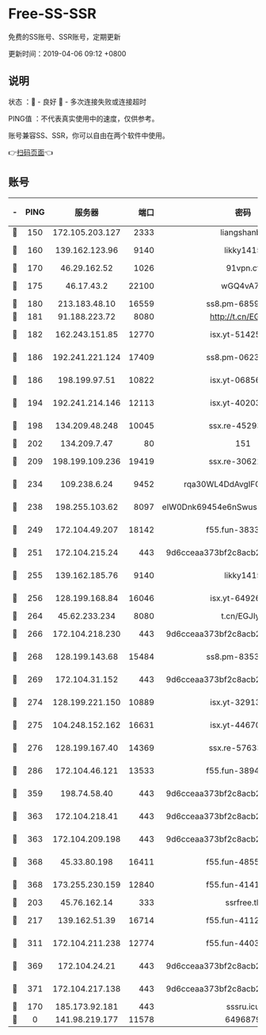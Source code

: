 # Free-SS-SSR

免费的SS账号、SSR账号，定期更新

更新时间：2019-04-06 09:12 +0800

## 说明

状态     ：🙂 - 良好 🙁 - 多次连接失败或连接超时

PING值   ：不代表真实使用中的速度，仅供参考。

账号兼容SS、SSR，你可以自由在两个软件中使用。

👉[扫码页面](https://liesauer.github.io/Free-SS-SSR/)👈

## 账号

|-|PING|服务器|端口|密码|加密方式|区域|
|:----:|:----:|:-----:|-----:|:----:|:----:|:----:|
|🙂|150|172.105.203.127|2333|liangshanbo|chacha20|JP|
|🙂|160|139.162.123.96|9140|likky1415|aes-256-cfb|JP|
|🙂|170|46.29.162.52|1026|91vpn.cf|rc4-md5|RU|
|🙂|175|46.17.43.2|22100|wGQ4vA7D|aes-256-gcm|RU|
|🙂|180|213.183.48.10|16559|ss8.pm-68592266|rc4-md5|RU|
|🙂|181|91.188.223.72|8080|http://t.cn/EGJIyrl|rc4-md5|RU|
|🙂|182|162.243.151.85|12770|isx.yt-51425905|aes-256-cfb|US|
|🙂|186|192.241.221.124|17409|ss8.pm-06236713|aes-256-cfb|US|
|🙂|186|198.199.97.51|10822|isx.yt-06856161|aes-256-cfb|US|
|🙂|194|192.241.214.146|12113|isx.yt-40203662|aes-256-cfb|US|
|🙂|198|134.209.48.248|10045|ssx.re-45293607|aes-256-cfb|US|
|🙂|202|134.209.7.47|80|151|chacha20|US|
|🙂|209|198.199.109.236|19419|ssx.re-30622705|aes-256-cfb|US|
|🙂|234|109.238.6.24|9452|rqa30WL4DdAvgIFG6Fs3znzTa|aes-256-cfb|FR|
|🙂|238|198.255.103.62|8097|eIW0Dnk69454e6nSwuspv9DmS201tQ0D|aes-256-cfb|US|
|🙂|249|172.104.49.207|18142|f55.fun-38335562|aes-256-cfb|SG|
|🙂|251|172.104.215.24|443|9d6cceaa373bf2c8acb22e60b6a58be6|aes-256-cfb|US|
|🙂|255|139.162.185.76|9140|likky1415|aes-256-cfb|DE|
|🙂|256|128.199.168.84|16046|isx.yt-64926766|aes-256-cfb|SG|
|🙂|264|45.62.233.234|8080|t.cn/EGJIyrl|rc4-md5|CA|
|🙂|266|172.104.218.230|443|9d6cceaa373bf2c8acb22e60b6a58be6|aes-256-cfb|US|
|🙂|268|128.199.143.68|15484|ss8.pm-83534389|aes-256-cfb|SG|
|🙂|269|172.104.31.152|443|9d6cceaa373bf2c8acb22e60b6a58be6|aes-256-cfb|US|
|🙂|274|128.199.221.150|10889|isx.yt-32913473|aes-256-cfb|SG|
|🙂|275|104.248.152.162|16631|isx.yt-44670176|aes-256-cfb|SG|
|🙂|276|128.199.167.40|14369|ssx.re-57633451|aes-256-cfb|SG|
|🙂|286|172.104.46.121|13533|f55.fun-38943433|aes-256-cfb|SG|
|🙂|359|198.74.58.40|443|9d6cceaa373bf2c8acb22e60b6a58be6|aes-256-cfb|US|
|🙂|363|172.104.218.41|443|9d6cceaa373bf2c8acb22e60b6a58be6|aes-256-cfb|US|
|🙂|363|172.104.209.198|443|9d6cceaa373bf2c8acb22e60b6a58be6|aes-256-cfb|US|
|🙂|368|45.33.80.198|16411|f55.fun-48556227|aes-256-cfb|US|
|🙂|368|173.255.230.159|12840|f55.fun-41413045|aes-256-cfb|US|
|🙂|203|45.76.162.14|333|ssrfree.tk|rc4|SG|
|🙂|217|139.162.51.39|16714|f55.fun-41127921|aes-256-cfb|SG|
|🙂|311|172.104.211.238|12774|f55.fun-44032387|aes-256-cfb|US|
|🙂|369|172.104.24.21|443|9d6cceaa373bf2c8acb22e60b6a58be6|aes-256-cfb|US|
|🙂|371|172.104.217.138|443|9d6cceaa373bf2c8acb22e60b6a58be6|aes-256-cfb|US|
|🙁|170|185.173.92.181|443|sssru.icu|rc4-md5|RU|
|🙁|0|141.98.219.177|11578|6496879|chacha20|US|

